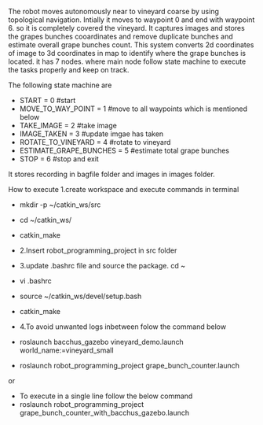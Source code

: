 The robot moves autonomously near to vineyard coarse by using topological navigation. Intially it moves to waypoint 0 and end with waypoint 6.
so it is completely covered the vineyard. It captures images and stores the grapes bunches cooardinates and remove duplicate bunches and estimate
overall grape bunches count. This system converts 2d coordinates of image to 3d coordinates in map to identify where the grape bunches is located.
it has 7 nodes. where main node follow state machine to execute the tasks properly and keep on track.

The following state machine are

- START = 0 #start 
- MOVE_TO_WAY_POINT = 1 #move to all waypoints which is mentioned below
- TAKE_IMAGE = 2 #take image
- IMAGE_TAKEN = 3 #update imgae has taken
- ROTATE_TO_VINEYARD = 4 #rotate to vineyard
- ESTIMATE_GRAPE_BUNCHES = 5 #estimate total grape bunches
- STOP = 6 #stop and exit

It stores recording in bagfile folder and images in images folder.

How to execute
1.create workspace and execute commands in terminal
- mkdir -p ~/catkin_ws/src
- cd ~/catkin_ws/
- catkin_make

- 2.Insert robot_programming_project in src folder

- 3.update .bashrc file and source the package.
cd ~
- vi .bashrc
- source ~/catkin_ws/devel/setup.bash
- catkin_make

- 4.To avoid unwanted logs inbetween folow the command below
- roslaunch bacchus_gazebo vineyard_demo.launch world_name:=vineyard_small
- roslaunch robot_programming_project grape_bunch_counter.launch

or
- To execute in a single line follow the below command
- roslaunch robot_programming_project grape_bunch_counter_with_bacchus_gazebo.launch


